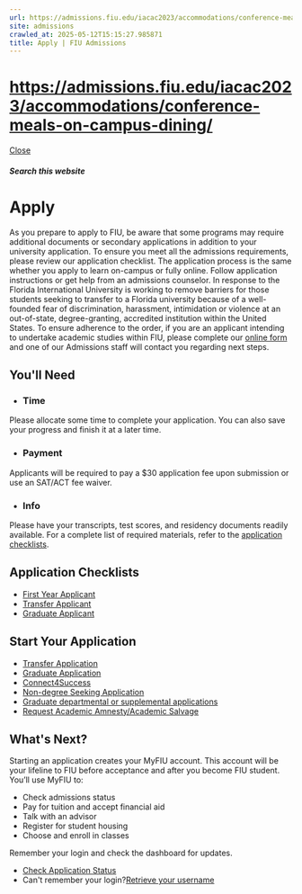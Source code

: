 ```yaml
---
url: https://admissions.fiu.edu/iacac2023/accommodations/conference-meals-on-campus-dining/
site: admissions
crawled_at: 2025-05-12T15:15:27.985871
title: Apply | FIU Admissions
---
```


# https://admissions.fiu.edu/iacac2023/accommodations/conference-meals-on-campus-dining/

[ Close ](https://admissions.fiu.edu/how-to-apply/apply/)
##### Search this website
# Apply
As you prepare to apply to FIU, be aware that some programs may require additional documents or secondary applications in addition to your university application. To ensure you meet all the admissions requirements, please review our application checklist.
The application process is the same whether you apply to learn on-campus or fully online. Follow application instructions or get help from an admissions counselor.
In response to the Florida International University is working to remove barriers for those students seeking to transfer to a Florida university because of a well-founded fear of discrimination, harassment, intimidation or violence at an out-of-state, degree-granting, accredited institution within the United States. To ensure adherence to the order, if you are an applicant intending to undertake academic studies within FIU, please complete our [online form](https://webforms.fiu.edu/view.php?id=4438092) and one of our Admissions staff will contact you regarding next steps.
## You'll Need
  * ### Time
Please allocate some time to complete your application. You can also save your progress and finish it at a later time.
  * ### Payment
Applicants will be required to pay a $30 application fee upon submission or use an SAT/ACT fee waiver. 
  * ### Info
Please have your transcripts, test scores, and residency documents readily available. For a complete list of required materials, refer to the [application checklists](https://admissions.fiu.edu/how-to-apply/index.html#3).


## Application Checklists
  * [First Year Applicant](https://admissions.fiu.edu/how-to-apply/freshman-applicant/index.html)
  * [Transfer Applicant](https://admissions.fiu.edu/how-to-apply/transfer-applicant/index.html)
  * [Graduate Applicant](https://admissions.fiu.edu/how-to-apply/graduate-applicant/index.html)


## Start Your Application
  * [Transfer Application](https://pslinks.fiu.edu/psc/cslinks/EMPLOYEE/CAMP/c/OAA_ONLINE_APPLICATION.OAA_SIGNON_COMP.GBL?Page=OAA_APPLICATION01&Action=U&TEMPLATE_ID=FIU_UGRD)
  * [Graduate Application](https://admissions.fiu.edu/how-to-apply/graduate-applicant/applications/index.html)
  * [Connect4Success](https://admissions.fiu.edu/how-to-apply/connect4success/apply/index.html)
  * [Non-degree Seeking Application](https://pslinks.fiu.edu/psc/cslinks/EMPLOYEE/CAMP/c/OAA_ONLINE_APPLICATION.OAA_SIGNON_COMP.GBL?Page=OAA_APPLICATION01&Action=U&TEMPLATE_ID=FIU_UGRD_NDEG)
  * [Graduate departmental or supplemental applications](https://admissions.fiu.edu/how-to-apply/graduate-applicant/applications/index.html)
  * [Request Academic Amnesty/Academic Salvage](https://webforms.fiu.edu/view.php?id=730052)


## What's Next?
Starting an application creates your MyFIU account. This account will be your lifeline to FIU before acceptance and after you become FIU student. You’ll use MyFIU to:
  * Check admissions status
  * Pay for tuition and accept financial aid
  * Talk with an advisor
  * Register for student housing
  * Choose and enroll in classes


Remember your login and check the dashboard for updates.
  * [Check Application Status](https://onestop.fiu.edu/admissions/application-status/)
  * Can't remember your login?[Retrieve your username](https://login.fiu.edu/account/recovery/uid/)



